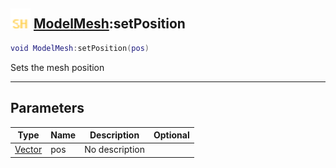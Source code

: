 ## <img src="../../.gitbook/assets/shared.png" width="32" height="32" /> [ModelMesh](../modelmesh/README.md):setPosition

```lua
void ModelMesh:setPosition(pos)
```

Sets the mesh position<br>

-----------------
## Parameters

| Type   | Name | Description | Optional |
| ------ | ---- | ----------- | -------: |
| [Vector](../vector/README.md) | pos | No description |  |
